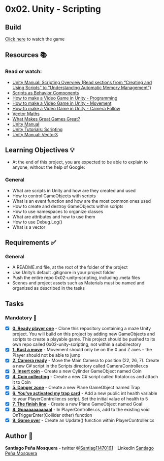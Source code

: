 # 0x02. Unity - Scripting
## Build
[Click here](https://santiagopemo.github.io/0x02-unity-scripting/) to watch the game
## Resources :books:
### Read or watch:

* [Unity Manual: Scripting Overview (Read sections from “Creating and Using Scripts” to “Understanding Automatic Memory Management”)]()
* [Scripts as Behavior Components]()
* [How to make a Video Game in Unity - Programming]()
* [How to make a Video Game in Unity - Movement]()
* [How to make a Video Game in Unity - Camera Follow]()
* [Vector Maths]()
* [What Makes Great Games Great?]()
* [Unity Manual]()
* [Unity Tutorials: Scripting]()
* [Unity Manual: Vector3]()
## Learning Objectives :bulb:
* At the end of this project, you are expected to be able to explain to anyone, without the help of Google:

### General
* What are scripts in Unity and how are they created and used
* How to control GameObjects with scripts
* What is an event function and how are the most common ones used
* How to create and destroy GameObjects within scripts
* How to use namespaces to organize classes
* What are attributes and how to use them
* How to use Debug.Log()
* What is a vector
## Requirements :white_check_mark:
### General
* A README.md file, at the root of the folder of the project
* Use Unity’s default .gitignore in your project folder
* Push the entire repo 0x02-unity-scripting, including .meta files
* Scenes and project assets such as Materials must be named and organized as described in the tasks
## Tasks
### Mandatory :page_with_curl:
- [x] **[0. Ready player one](./Assets/maze.unity)** - Clone this repository containing a maze Unity project. You will build on this project by adding new GameObjects and scripts to create a playable game. This project should be pushed to its own repo called 0x02-unity-scripting, not within a subdirectory
- [x] **[1. Bust a move](./Assets/maze.unity)** - Movement should only be on the X and Z axes – the Player should not be able to jump
- [x] **[2. Camera ready](./Assets/maze.unity)** - Move the Main Camera to position (22, 26, 7). Create a new C# script in the Scripts directory called CameraController.cs
- [x] **[3. Insert coin](./Assets/maze.unity)** - Create a new Cylinder GameObject named Coin
- [x] **[4. Coin collecting](./Assets/maze.unity)** - Create a new C# script called Rotator.cs and attach it to Coin
- [x] **[5. Danger zone](./Assets/maze.unity)** - Create a new Plane GameObject named Trap
- [x] **[6. You've activated my trap card](./Assets/maze.unity)** - Add a new public int health variable to your PlayerController.cs script. Set the initial value of health to 5
- [x] **[7. The finish line](./Assets/maze.unity)** - Create a new Plane GameObject named Goal
- [x] **[8. Goaaaaaaaaaaal](./Assets/maze.unity)** - In PlayerController.cs, add to the existing void OnTriggerEnter(Collider other) function
- [x] **[9. Game over](./Assets/maze.unity)** - Create an Update() function within PlayerController.cs
## Author :pencil:
**Santiago Peña Mosquera** - twitter [@Santiag11470161](https://twitter.com/Santiag11470161) - LinkedIn [Santiago Peña Mosquera](https://www.linkedin.com/in/santiago-pe%C3%B1a-mosquera-abaa20196/)
